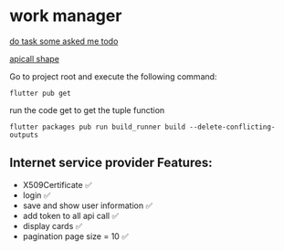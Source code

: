 # work manager 

[do task some asked me todo](https://docs.google.com/document/d/1xfeJ5lXYy0FHiTT-nF5Fleg8TG94-Y-mQrVDFRk02s8/edit?fbclid=IwAR3AxOMDBqp6BPl6RTEqvNHQrdQPH8lJ2WWZZ1xEKnqNAQx1dDZ7Hajj9EY)

[apicall shape](https://github.com/masreplay/work-app/tree/master/apicall)

Go to project root and execute the following command:

```
flutter pub get 
```

run the code get to get the tuple function

```
flutter packages pub run build_runner build --delete-conflicting-outputs
```

## Internet service provider Features:

* X509Certificate ✅
* login ✅
* save and show user information ✅
* add token to all api call ✅
* display cards ✅
* pagination page size = 10 ✅
